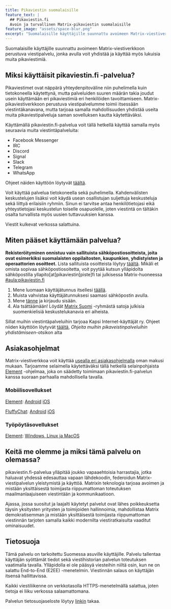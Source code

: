 ```yaml
---
title: Pikaviestin suomalaisille
feature_text: |
  ## Pikaviestin.fi
  Avoin ja turvallinen Matrix-pikaviestin suomalaisille
feature_image: "assets/space-blur.png"
excerpt: "Suomalaisille käyttäjille suunnattu avoimeen Matrix-viestiverkkoon perustuva viestipalvelu, jonka avulla voit yhdistää ja käyttää myös lukuisia muita pikaviestimiä"
---
```


Suomalaisille käyttäjille suunnattu avoimeen Matrix-viestiverkkoon perustuva viestipalvelu, jonka avulla voit yhdistää ja käyttää myös lukuisia muita pikaviestimiä.

## Miksi käyttäisit pikaviestin.fi -palvelua?

Pikaviestimet ovat näppärä yhteydenpitoväline niin puhelimella kuin tietokoneella käytettynä, mutta palveluiden suuren määrän takia joudut usein käyttämään eri pikaviestimiä eri henkilöiden tavoittamiseen. Matrix-pikaviestiverkkoon perustuva viestipalvelumme toimii itsessään viestintäkanavana, mutta tarjoaa samalla mahdollisuuden yhdistää useita muita pikaviestipalveluja saman sovelluksen kautta käytettäväksi.

Käyttämällä pikaviestin.fi-palvelua voit tällä hetkellä käyttää samalla myös seuraavia muita viestintäpalveluita:

- Facebook Messenger
- IRC
- Discord
- Signal
- Slack
- Telegram
- WhatsApp

Ohjeet näiden käyttöön löytyvät [täältä](https://www.kapsi.fi/palvelut/matrix.html).

Voit käyttää palvelua tietokoneella sekä puhelimella. Kahdenvälisten keskustelujen lisäksi voit käydä usean osallistujan suljettuja keskusteluja sekä liittyä erilaisiin ryhmiin. Sinun ei tarvitse antaa henkilötietojasi eikä yhteystietojasi keskustelun toiselle osapuolelle, joten viestintä on tältäkin osalta turvallista myös uusien tuttavuuksien kanssa.

Viestit kulkevat verkossa salattuina.

## Miten pääset käyttämään palvelua?

**Rekisteröityminen onnistuu vain sallituista sähköpostiosoitteista, joita ovat esimerkiksi suomalaisten oppilaitosten, kaupunkien, yhdistyisten ja operaattorien osoitteet.** Lista sallituista osoitteista löytyy [täältä](https://github.com/matrix-ax/documentation/blob/main/email_validation_policy.py). Mikäli et omista sopivaa sähköpostiosoitetta, voit pyytää kutsun ylläpidolta sähköpostilla yllapito[at]pikaviestin[piste]fi tai julkisessa Matrix-huoneessa [#aula:pikaviestin.fi](https://matrix.to/#/#aula:pikaviestin.fi)

1. Mene luomaan käyttäjätunnus itsellesi [täällä](https://login.pikaviestin.fi/if/flow/matrix-enrollment/).
2. Muista vahvistaa käyttäjätunnuksesi saamasi sähköpostin avulla.
3. Mene [tänne](https://chat.pikaviestin.fi) ja kirjaudu sisään.
4. Ala tsättäämään! Löydät [Matrix Suomi](https://matrix.to/#/#matrix-suomi:kapsi.fi) -ryhmästä satoja julkisia suomenkielisiä keskustelukanavia eri aiheista.

Sillat muihin viestintäpalveluihin tarjoaa Kapsi Internet-käyttäjät ry. Ohjeet niiden käyttöön löytyvät [täältä](https://www.kapsi.fi/palvelut/matrix.html), _Ohjeita muihin pikaveistinpalveluihin yhdistämiseen_-otsikon alta

## Asiakasohjelmat

Matrix-viestiverkkoa voit käyttää [usealla eri asiakasohjelmalla](https://matrix.org/clients/) oman makusi mukaan. Tarjoamme selaimella käytettäväksi tällä hetkellä selainpohjaista [Element](https://chat.pikaviestin.fi) -ohjelmaa, joka on säädetty toimimaan pikaviestin.fi-palvelun kanssa suoraan parhaalla mahdollisella tavalla.

### Mobiilisovellukset

[Element](https://element.io/): [Android](https://play.google.com/store/apps/details?id=im.vector.app) [iOS](https://apps.apple.com/app/element-messenger/id1083446067)

[FluffyChat](https://fluffychat.im/): [Android](https://play.google.com/store/apps/details?id=chat.fluffy.fluffychat) [iOS](https://apps.apple.com/app/fluffychat/id1551469600)

### Työpöytäsovellukset

[Element](https://element.io/): [Windows, Linux ja MacOS](https://element.io/get-started#download)

## Keitä me olemme ja miksi tämä palvelu on olemassa?

pikaviestin.fi-palvelua ylläpitää joukko vapaaehtoisia harrastajia, jotka haluavat yhdessä edesauttaa vapaan lähdekoodin, federoidun Matrix-viestipalvelun yleistymistä ja käyttöä. Matrixin teknologia tarjoaa avoimen ja mistään yksittäisestä toimijasta riippumattoman toteutuksen maailmanlaajuiseen viestintään ja kommunikaatioon.

Ajassa, jossa suositut ja laajalti käytetyt palvelut ovat lähes poikkeuksetta täysin yksitysten yritysten ja toimijoiden hallinnoimia, mahdollistaa Matrix demokratisemman ja mistään yksittäisestä toimijasta riippumattoman viestinnän tarjoten samalla kaikki modernilta viestiratkaisulta vaaditut ominaisuudet.

## Tietosuoja

Tämä palvelu on tarkoitettu Suomessa asuville käyttäjille. Palvelu tallentaa käyttäjän syöttämät tiedot sekä viestihistorian palvelun toteutuksen vaatimalla tavalla. Ylläpidolla ei ole pääsyä viesteihin niiltä osin, kun ne on salattu End-to-End (E2EE) -menetelmin. Viestinnän salaus on käyttäjän itsensä hallittavissa.

Kaikki viestiliikenne on verkkotasolla HTTPS-menetelmällä salattua, joten tietoja ei liiku verkossa salaamattomana.

Palvelun tietosuojaseloste löytyy <a href="https://www.pikaviestin.fi/tietosuojaseloste.pdf">linkin</a> takaa.

